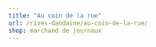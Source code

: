 ```yaml
---
title: "Au coin de la rue"
url: /rives-dandaine/au-coin-de-la-rue/
shop: marchand de journaux
---
```

